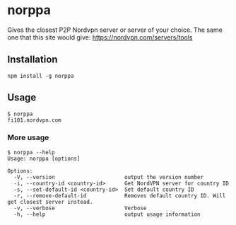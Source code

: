 # norppa

Gives the closest P2P Nordvpn server or server of your choice. The same one that this site would give: https://nordvpn.com/servers/tools

## Installation

`npm install -g norppa`

## Usage

```
$ norppa
fi101.nordvpn.com
```

### More usage

```
$ norppa --help
Usage: norppa [options]

Options:
  -V, --version                      output the version number
  -i, --country-id <country-id>      Get NordVPN server for country ID
  -s, --set-default-id <country-id>  Set default country ID
  -r, --remove-default-id            Removes default country ID. Will get closest server instead.
  -v, --verbose                      Verbose
  -h, --help                         output usage information
```

